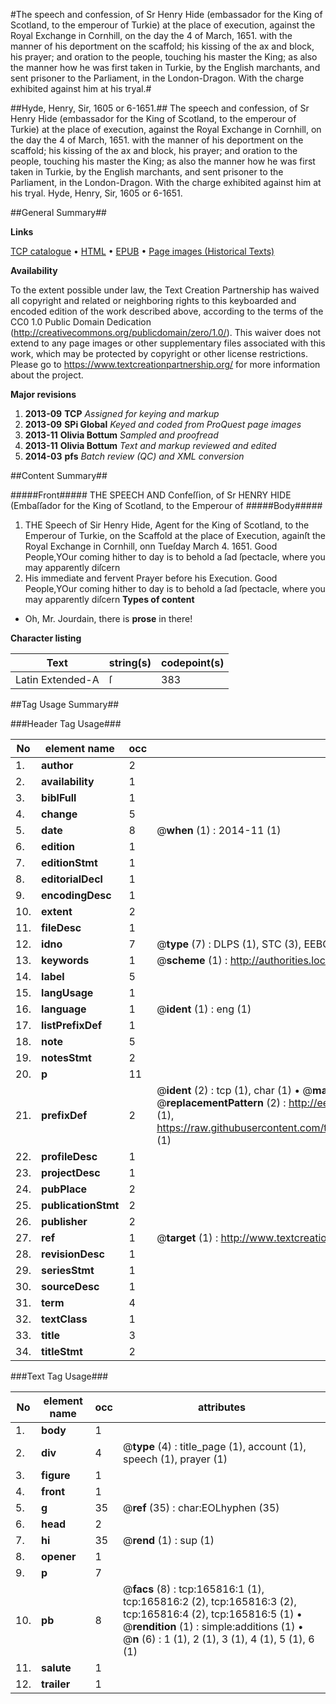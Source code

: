 #The speech and confession, of Sr Henry Hide (embassador for the King of Scotland, to the emperour of Turkie) at the place of execution, against the Royal Exchange in Cornhill, on the day the 4 of March, 1651. with the manner of his deportment on the scaffold; his kissing of the ax and block, his prayer; and oration to the people, touching his master the King; as also the manner how he was first taken in Turkie, by the English marchants, and sent prisoner to the Parliament, in the London-Dragon. With the charge exhibited against him at his tryal.#

##Hyde, Henry, Sir, 1605 or 6-1651.##
The speech and confession, of Sr Henry Hide (embassador for the King of Scotland, to the emperour of Turkie) at the place of execution, against the Royal Exchange in Cornhill, on the day the 4 of March, 1651. with the manner of his deportment on the scaffold; his kissing of the ax and block, his prayer; and oration to the people, touching his master the King; as also the manner how he was first taken in Turkie, by the English marchants, and sent prisoner to the Parliament, in the London-Dragon. With the charge exhibited against him at his tryal.
Hyde, Henry, Sir, 1605 or 6-1651.

##General Summary##

**Links**

[TCP catalogue](http://www.ota.ox.ac.uk/tcp/)  • 
[HTML](http://tei.it.ox.ac.uk/tcp/Texts-HTML/free/A86/A86949.html)  • 
[EPUB](http://tei.it.ox.ac.uk/tcp/Texts-EPUB/free/A86/A86949.epub) • 
[Page images (Historical Texts)](https://historicaltexts.jisc.ac.uk/eebo-99865650e)

**Availability**

To the extent possible under law, the Text Creation Partnership has waived all copyright and related or neighboring rights to this keyboarded and encoded edition of the work described above, according to the terms of the CC0 1.0 Public Domain Dedication (http://creativecommons.org/publicdomain/zero/1.0/). This waiver does not extend to any page images or other supplementary files associated with this work, which may be protected by copyright or other license restrictions. Please go to https://www.textcreationpartnership.org/ for more information about the project.

**Major revisions**

1. __2013-09__ __TCP__ *Assigned for keying and markup*
1. __2013-09__ __SPi Global__ *Keyed and coded from ProQuest page images*
1. __2013-11__ __Olivia Bottum__ *Sampled and proofread*
1. __2013-11__ __Olivia Bottum__ *Text and markup reviewed and edited*
1. __2014-03__ __pfs__ *Batch review (QC) and XML conversion*

##Content Summary##

#####Front#####
THE SPEECH AND Confeſſion, of Sr HENRY HIDE (Embaſſador for the King of Scotland, to the Emperour of
#####Body#####

1. THE Speech of Sir Henry Hide, Agent for the King of Scotland, to the Emperour of Turkie, on the Scaffold at the place of Execution, againſt the Royal Exchange in Cornhill, onn Tueſday March 4. 1651.
Good People,YOur coming hither to day is to behold a ſad ſpectacle, where you may apparently diſcern
1. His immediate and fervent Prayer before his Execution.
Good People,YOur coming hither to day is to behold a ſad ſpectacle, where you may apparently diſcern
**Types of content**

  * Oh, Mr. Jourdain, there is **prose** in there!

**Character listing**


|Text|string(s)|codepoint(s)|
|---|---|---|
|Latin Extended-A|ſ|383|

##Tag Usage Summary##

###Header Tag Usage###

|No|element name|occ|attributes|
|---|---|---|---|
|1.|__author__|2||
|2.|__availability__|1||
|3.|__biblFull__|1||
|4.|__change__|5||
|5.|__date__|8| @__when__ (1) : 2014-11 (1)|
|6.|__edition__|1||
|7.|__editionStmt__|1||
|8.|__editorialDecl__|1||
|9.|__encodingDesc__|1||
|10.|__extent__|2||
|11.|__fileDesc__|1||
|12.|__idno__|7| @__type__ (7) : DLPS (1), STC (3), EEBO-CITATION (1), PROQUEST (1), VID (1)|
|13.|__keywords__|1| @__scheme__ (1) : http://authorities.loc.gov/ (1)|
|14.|__label__|5||
|15.|__langUsage__|1||
|16.|__language__|1| @__ident__ (1) : eng (1)|
|17.|__listPrefixDef__|1||
|18.|__note__|5||
|19.|__notesStmt__|2||
|20.|__p__|11||
|21.|__prefixDef__|2| @__ident__ (2) : tcp (1), char (1)  •  @__matchPattern__ (2) : ([0-9\-]+):([0-9IVX]+) (1), (.+) (1)  •  @__replacementPattern__ (2) : http://eebo.chadwyck.com/downloadtiff?vid=$1&page=$2 (1), https://raw.githubusercontent.com/textcreationpartnership/Texts/master/tcpchars.xml#$1 (1)|
|22.|__profileDesc__|1||
|23.|__projectDesc__|1||
|24.|__pubPlace__|2||
|25.|__publicationStmt__|2||
|26.|__publisher__|2||
|27.|__ref__|1| @__target__ (1) : http://www.textcreationpartnership.org/docs/. (1)|
|28.|__revisionDesc__|1||
|29.|__seriesStmt__|1||
|30.|__sourceDesc__|1||
|31.|__term__|4||
|32.|__textClass__|1||
|33.|__title__|3||
|34.|__titleStmt__|2||


###Text Tag Usage###

|No|element name|occ|attributes|
|---|---|---|---|
|1.|__body__|1||
|2.|__div__|4| @__type__ (4) : title_page (1), account (1), speech (1), prayer (1)|
|3.|__figure__|1||
|4.|__front__|1||
|5.|__g__|35| @__ref__ (35) : char:EOLhyphen (35)|
|6.|__head__|2||
|7.|__hi__|35| @__rend__ (1) : sup (1)|
|8.|__opener__|1||
|9.|__p__|7||
|10.|__pb__|8| @__facs__ (8) : tcp:165816:1 (1), tcp:165816:2 (2), tcp:165816:3 (2), tcp:165816:4 (2), tcp:165816:5 (1)  •  @__rendition__ (1) : simple:additions (1)  •  @__n__ (6) : 1 (1), 2 (1), 3 (1), 4 (1), 5 (1), 6 (1)|
|11.|__salute__|1||
|12.|__trailer__|1||
